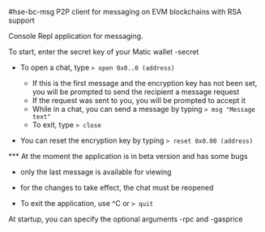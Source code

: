 #hse-bc-msg
P2P client for messaging on EVM blockchains with RSA support

Console Repl application for messaging.

To start, enter the secret key of your Matic wallet -secret

- To open a chat, type `> open 0x0..0 (address)`
   - If this is the first message and the encryption key has not been set, you will be prompted to send the recipient a message request
   - If the request was sent to you, you will be prompted to accept it
   - While in a chat, you can send a message by typing `> msg "Message text"`
   - To exit, type `> close`

- You can reset the encryption key by typing `> reset 0x0.00 (address)`

*** At the moment the application is in beta version and has some bugs
   - only the last message is available for viewing
   - for the changes to take effect, the chat must be reopened
  
- To exit the application, use ^C or `> quit`

At startup, you can specify the optional arguments -rpc and -gasprice
